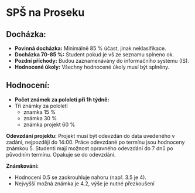 # SPŠ na Proseku

## **Docházka:**
- **Povinná docházka:** Minimálně 85 % účast, jinak neklasifikace.
- **Docházka 70-85 %:** Student pokud je vš ze seznamu splneno ok.
- **Pozdní příchody:** Budou zaznamenávány do informačního systému (IS).
- **Hodnocené úkoly:** Všechny hodnocené úkoly musí být splněny.

## **Hodnocení:**
- **Počet známek za pololetí při 1h týdně:** 
- Tři známky za pololetí 
	- znamka 15 % 
	- známka 30 %
	- známka projekt 60 %

 **Odevzdání projektu:** Projekt musí být odevzdán do data uvedeného v zadání, nejpozději do 14:00. Práce odevzdané po termínu jsou hodnoceny známkou 5. Studenti mají možnost opravného odevzdání do 7 dnů po původním termínu. Opakuje se do odevzdání.

**Známkování:**
- Hodnocení 0.5 se zaokrouhluje nahoru (např. 3.5 je 4).
- Nejvyšší možná známka je 4.2, výše je nutné přezkoušení



